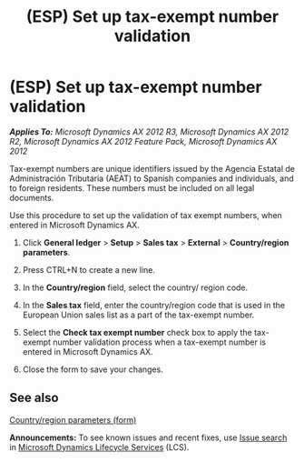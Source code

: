 ﻿---
title: (ESP) Set up tax-exempt number validation
TOCTitle: (ESP) Set up tax-exempt number validation
ms:assetid: f6db3edb-ca01-4362-9ff9-605625e3b95e
ms:mtpsurl: https://technet.microsoft.com/en-us/library/Hh227545(v=AX.60)
ms:contentKeyID: 36060019
ms.date: 04/18/2014
mtps_version: v=AX.60
f1_keywords:
- Spain
- tax-exempt number
---

# (ESP) Set up tax-exempt number validation 


_**Applies To:** Microsoft Dynamics AX 2012 R3, Microsoft Dynamics AX 2012 R2, Microsoft Dynamics AX 2012 Feature Pack, Microsoft Dynamics AX 2012_

Tax-exempt numbers are unique identifiers issued by the Agencia Estatal de Administración Tributaria (AEAT) to Spanish companies and individuals, and to foreign residents. These numbers must be included on all legal documents.

Use this procedure to set up the validation of tax exempt numbers, when entered in Microsoft Dynamics AX.

1.  Click **General ledger** \> **Setup** \> **Sales tax** \> **External** \> **Country/region parameters**.

2.  Press CTRL+N to create a new line.

3.  In the **Country/region** field, select the country/ region code.

4.  In the **Sales tax** field, enter the country/region code that is used in the European Union sales list as a part of the tax-exempt number.

5.  Select the **Check tax exempt number** check box to apply the tax-exempt number validation process when a tax-exempt number is entered in Microsoft Dynamics AX.

6.  Close the form to save your changes.

## See also

[Country/region parameters (form)](https://technet.microsoft.com/en-us/library/hh242897\(v=ax.60\))

  
**Announcements:** To see known issues and recent fixes, use [Issue search](http://go.microsoft.com/fwlink/?linkid=389258) in [Microsoft Dynamics Lifecycle Services](http://go.microsoft.com/fwlink/?linkid=306505) (LCS).

